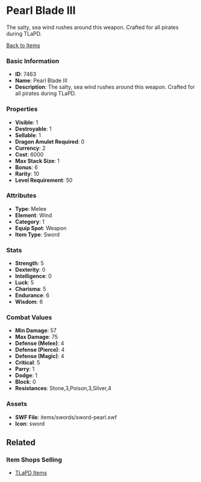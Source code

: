 # Pearl Blade III

The salty, sea wind rushes around this weapon. Crafted for all pirates during TLaPD.

[Back to Items](../items.md)

### Basic Information

- **ID**: 7463
- **Name**: Pearl Blade III
- **Description**: The salty, sea wind rushes around this weapon. Crafted for all pirates during TLaPD.

### Properties

- **Visible**: 1
- **Destroyable**: 1
- **Sellable**: 1
- **Dragon Amulet Required**: 0
- **Currency**: 2
- **Cost**: 6000
- **Max Stack Size**: 1
- **Bonus**: 6
- **Rarity**: 10
- **Level Requirement**: 50

### Attributes

- **Type**: Melee
- **Element**: Wind
- **Category**: 1
- **Equip Spot**: Weapon
- **Item Type**: Sword

### Stats

- **Strength**: 5
- **Dexterity**: 0
- **Intelligence**: 0
- **Luck**: 5
- **Charisma**: 5
- **Endurance**: 6
- **Wisdom**: 6

### Combat Values

- **Min Damage**: 57
- **Max Damage**: 75
- **Defense (Melee)**: 4
- **Defense (Pierce)**: 4
- **Defense (Magic)**: 4
- **Critical**: 5
- **Parry**: 1
- **Dodge**: 1
- **Block**: 0
- **Resistances**: Stone,3,Poison,3,Silver,4

### Assets

- **SWF File**: items/swords/sword-pearl.swf
- **Icon**: sword

## Related

### Item Shops Selling

- [TLaPD Items](../item-shops/275-tlapd-items.md)

